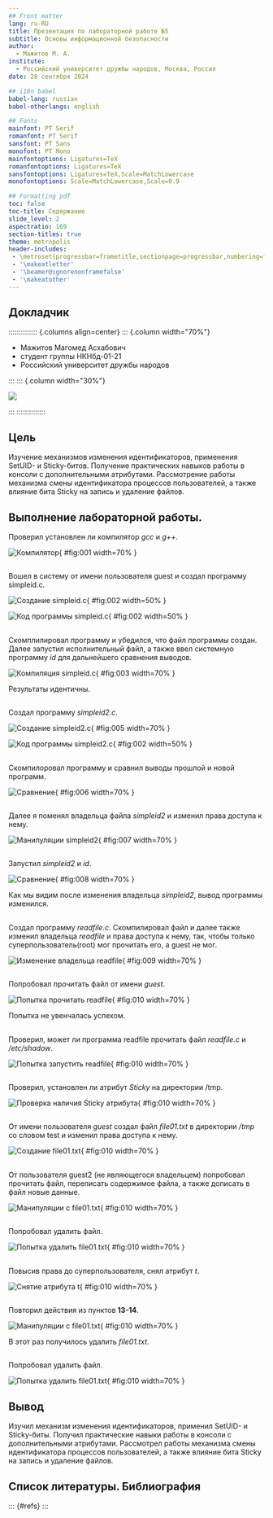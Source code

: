 ```yaml
---
## Front matter
lang: ru-RU
title: Презентация по лабораторной работе №5
subtitle: Основы информационной безопасности
author:
  - Мажитов М. А.
institute:
  - Российский университет дружбы народов, Москва, Россия
date: 28 сентября 2024

## i18n babel
babel-lang: russian
babel-otherlangs: english

## Fonts
mainfont: PT Serif
romanfont: PT Serif
sansfont: PT Sans
monofont: PT Mono
mainfontoptions: Ligatures=TeX
romanfontoptions: Ligatures=TeX
sansfontoptions: Ligatures=TeX,Scale=MatchLowercase
monofontoptions: Scale=MatchLowercase,Scale=0.9

## Formatting pdf
toc: false
toc-title: Содержание
slide_level: 2
aspectratio: 169
section-titles: true
theme: metropolis
header-includes:
 - \metroset{progressbar=frametitle,sectionpage=progressbar,numbering=fraction}
 - '\makeatletter'
 - '\beamer@ignorenonframefalse'
 - '\makeatother'
---
```


## Докладчик

:::::::::::::: {.columns align=center}
::: {.column width="70%"}

  * Мажитов Магомед Асхабович
  * студент группы НКНбд-01-21
  * Российский университет дружбы народов

:::
::: {.column width="30%"}

![](./image/ava.jpeg)

:::
::::::::::::::

## Цель

Изучение механизмов изменения идентификаторов, применения SetUID- и Sticky-битов. Получение практических навыков работы в консоли с дополнительными атрибутами. Рассмотрение работы механизма смены идентификатора процессов пользователей, а также влияние бита Sticky на запись и удаление файлов.

## Выполнение лабораторной работы. 

Проверил установлен ли компилятор *gcc* и *g++*.

![Компилятор](image/1.png){ #fig:001 width=70% }

##

Вошел в систему от имени пользователя guest и создал программу simpleid.c.

![Создание simpleid.c](image/2.png){ #fig:002 width=50% }

![Код программы simpleid.c](image/3.png){ #fig:002 width=50% }

##

Скомплилировал программу и убедился, что файл программы создан. Далее запустил исполнительный файл, а также ввел системную программу *id* для дальнейшего сравнения выводов. 

![Компиляция simpleid.c](image/4.png){ #fig:003 width=70% }

Результаты идентичны.

##

Создал программу *simpleid2.c*.

![Создание simpleid2.c](image/5.png){ #fig:005 width=70% }

![Код программы simpleid2.c](image/6.png){ #fig:002 width=50% }


##

Скомпилоровал программу и сравнил выводы прошлой и новой программ.

![Сравнение](image/7.png){ #fig:006 width=70% }

##

Далее я поменял владельца файла *simpleid2* и изменил права доступа к нему.

![Манипуляции simpleid2](image/8.png){ #fig:007 width=70% }

##

Запустил *simpleid2* и *id*.

![Сравнение](image/18.png){ #fig:008 width=70% }

Как мы видим после изменения владельца *simpleid2*, вывод программы изменился.

##

Создал программу *readfile.c*. Скомпилировал файл и далее также изменил владельца *readfile* и права доступа к нему, так, чтобы только суперпользователь(root) мог прочитать его, a guest не мог.

![Изменение владельца readfile](image/9.png){ #fig:009 width=70% }

##

 Попробовал прочитать файл от имени *guest*. 

![Попытка прочитать readfile](image/10.png){ #fig:010 width=70% }

Попытка не увенчалась успехом.


##

Проверил, может ли программа readfile прочитать файл *readfile.c* и */etc/shadow*.

![Попытка запустить readfile](image/11.png){ #fig:010 width=70% }

##

Проверил, установлен ли атрибут *Sticky* на директории /tmp. 

![Проверка наличия Sticky атрибута](image/12.png){ #fig:010 width=70% }

##

От имени пользователя *guest* создал файл *file01.txt* в директории */tmp* со словом test и изменил права доступа к нему. 

![Создание file01.txt](image/19.png){ #fig:010 width=70% }

##

От пользователя guest2 (не являющегося владельцем) попробовал прочитать файл, переписать содержимое файла, а также дописать в файл новые данные. 

![Манипуляции с file01.txt](image/13.png){ #fig:010 width=70% }

##

Попробовал удалить файл. 

![Попытка удалить file01.txt](image/15.png){ #fig:010 width=70% }

##

Повысив права до суперпользователя, снял атрибут *t*. 

![Снятие атрибута t](image/16.png){ #fig:010 width=70% }

##

Повторил действия из пунктов **13-14**. 

![Манипуляции с file01.txt](image/17.png){ #fig:010 width=70% }

В этот раз получилось удалить *file01.txt*.

##

Попробовал удалить файл. 

![Попытка удалить file01.txt](image/15.png){ #fig:010 width=70% }

## Вывод

Изучил механизм изменения идентификаторов, применил SetUID- и Sticky-биты. Получил практические навыки работы в консоли с дополнительными атрибутами. Рассмотрел работы механизма смены идентификатора процессов пользователей, а также влияние бита Sticky на запись и удаление файлов.

## Список литературы. Библиография

::: {#refs}
:::
